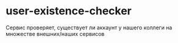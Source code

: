 # user-existence-checker
Сервис проверяет, существует ли аккаунт у нашего коллеги на множестве внешних/наших сервисов
